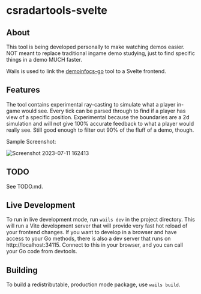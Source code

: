 # csradartools-svelte

## About
This tool is being developed personally to make watching demos easier.
NOT meant to replace traditional ingame demo studying, just to find specific things in a demo MUCH faster.

Wails is used to link the [demoinfocs-go](https://github.com/markus-wa/demoinfocs-golang) tool to a Svelte frontend.  

## Features
The tool contains experimental ray-casting to simulate what a player in-game would see.
Every tick can be parsed through to find if a player has view of a specific position.
Experimental because the boundaries are a 2d simulation and will not give 100% accurate feedback to what a player would really see.
Still good enough to filter out 90% of the fluff of a demo, though.

Sample Screenshot:

![Screenshot 2023-07-11 162413](https://github.com/Ounkl/csradartools-svelte/assets/114272436/c8ed55e8-370d-4fda-bf9e-743c002d6345)


## TODO
See TODO.md.

## Live Development

To run in live development mode, run `wails dev` in the project directory. This will run a Vite development
server that will provide very fast hot reload of your frontend changes. If you want to develop in a browser
and have access to your Go methods, there is also a dev server that runs on http://localhost:34115. Connect
to this in your browser, and you can call your Go code from devtools.

## Building

To build a redistributable, production mode package, use `wails build`.





